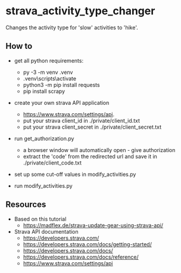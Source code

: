 # strava_activity_type_changer
Changes the activity type for 'slow' activities to 'hike'.

## How to
* get all python requirements:
  * py -3 -m venv .venv
  * .venv\scripts\activate
  * python3 -m pip install requests
  * pip install scrapy

* create your own strava API application
  * https://www.strava.com/settings/api.
  * put your strava client_id in ./private/client_id.txt  
  * put your strava client_secret in ./private/client_secret.txt

* run get_authorization.py 
    * a browser window will automatically open - give authorization
    * extract the 'code' from the redirected url and save it in ./private/client_code.txt

* set up some cut-off values in modify_activities.py
* run  modify_activities.py


## Resources
* Based on this tutorial
  * https://madflex.de/strava-update-gear-using-strava-api/
* Strava API documentation
  * https://developers.strava.com/
  * https://developers.strava.com/docs/getting-started/
  * https://developers.strava.com/docs/
  * https://developers.strava.com/docs/reference/
  * https://www.strava.com/settings/api

